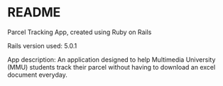 # README

Parcel Tracking App, created using Ruby on Rails

Rails version used: 5.0.1

App description: An application designed to help Multimedia University (MMU) students track their parcel without having to download an excel document everyday.